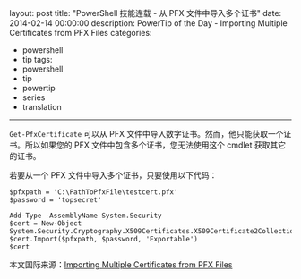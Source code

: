 ﻿layout: post
title: "PowerShell 技能连载 - 从 PFX 文件中导入多个证书"
date: 2014-02-14 00:00:00
description: PowerTip of the Day - Importing Multiple Certificates from PFX Files
categories:
- powershell
- tip
tags:
- powershell
- tip
- powertip
- series
- translation
---
`Get-PfxCertificate` 可以从 PFX 文件中导入数字证书。然而，他只能获取一个证书。所以如果您的 PFX 文件中包含多个证书，您无法使用这个 cmdlet 获取其它的证书。

若要从一个 PFX 文件中导入多个证书，只要使用以下代码：

	$pfxpath = 'C:\PathToPfxFile\testcert.pfx'
	$password = 'topsecret'
	
	Add-Type -AssemblyName System.Security
	$cert = New-Object System.Security.Cryptography.X509Certificates.X509Certificate2Collection
	$cert.Import($pfxpath, $password, 'Exportable')
	$cert

<!--more-->
本文国际来源：[Importing Multiple Certificates from PFX Files](http://community.idera.com/powershell/powertips/b/tips/posts/importing-multiple-certificates-from-pfx-files)
